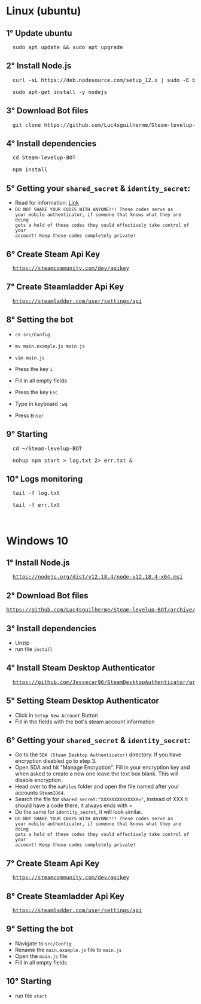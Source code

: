 # Linux (ubuntu)
## 1° Update ubuntu
<pre>
  sudo apt update && sudo apt upgrade
</pre>

## 2° Install Node.js
<pre>
  curl -sL https://deb.nodesource.com/setup_12.x | sudo -E bash -

  sudo apt-get install -y nodejs
</pre>

## 3° Download Bot files
<pre>
  git clone https://github.com/Luc4sguilherme/Steam-levelup-BOT.git 
</pre>

## 4° Install dependencies
<pre>
  cd Steam-levelup-BOT

  npm install
</pre>

## 5° Getting your <code>shared_secret</code> & <code>identity_secret</code>:
 - Read for information: <a href=https://steamcommunity.com/groups/TradeVise/discussions/2/1621724915764974831>Link</a>
 - <code>DO NOT SHARE YOUR CODES WITH ANYONE!!!  These codes serve as your mobile authenticator, if someone that knows what they are doing gets a hold of these codes they could effectively take control of your account! Keep these codes completely private!</code>  

## 6° Create Steam Api Key
<pre>
  <a href=https://steamcommunity.com/dev/apikey>https://steamcommunity.com/dev/apikey</a>
</pre>

## 7° Create Steamladder Api Key
<pre>
  <a href=https://steamladder.com/user/settings/api>https://steamladder.com/user/settings/api</a>
</pre>

## 8° Setting the bot

- <code>cd src/Config</code>

- <code>mv main.example.js main.js</code>

- <code>vim main.js</code>

- Press the key <code>i</code>

- Fill in all empty fields

- Press the key <code>ESC</code>

- Type in keyboard <code>:wq</code>

- Press <code>Enter</code>

## 9° Starting
<pre>
  cd ~/Steam-levelup-BOT

  nohup npm start > log.txt 2> err.txt &
</pre>

## 10° Logs monitoring
<pre>
  tail -f log.txt

  tail -f err.txt
</pre>

</br>

# Windows 10
## 1° Install Node.js
<pre>
  <a href=https://nodejs.org/dist/v12.18.4/node-v12.18.4-x64.msi>https://nodejs.org/dist/v12.18.4/node-v12.18.4-x64.msi</a>
</pre>

## 2° Download Bot files
 <pre><a href=https://github.com/Luc4sguilherme/Steam-levelup-BOT/archive/master.zip>https://github.com/Luc4sguilherme/Steam-levelup-BOT/archive/master.zip</a></pre>

## 3° Install dependencies
  - Unzip
  - run file <code>install</code>

## 4° Install Steam Desktop Authenticator
<pre>
  <a href=https://github.com/Jessecar96/SteamDesktopAuthenticator/archive/master.zip>https://github.com/Jessecar96/SteamDesktopAuthenticator/archive/master.zip</a>
</pre>

## 5° Setting Steam Desktop Authenticator
  - Click in <code>Setup New Account</code> Button
  - Fill in the fields with the bot's steam account information

## 6° Getting your <code>shared_secret</code> & <code>identity_secret</code>:
  - Go to the <code>SDA (Steam Desktop Authenticator)</code> directory. If you have encryption disabled go to step 3.
  - Open SDA and hit "Manage Encryption". Fill in your encryption key and when asked to create a new one leave the text box blank. This will disable encryption.
  - Head over to the <code>maFiles</code> folder and open the file named after your accounts <code>SteamID64</code>.
  - Search the file for <code>shared_secret:"XXXXXXXXXXXXXX="</code>, instead of XXX it should have a code there, it always ends with =
  - Do the same for <code>identity_secret</code>, it will look similar.
  - <code>DO NOT SHARE YOUR CODES WITH ANYONE!!!  These codes serve as your mobile authenticator, if someone that knows what they are doing gets a hold of these codes they could effectively take control of your account! Keep these codes completely private!</code> 

## 7° Create Steam Api Key
<pre>
  <a href=https://steamcommunity.com/dev/apikey>https://steamcommunity.com/dev/apikey</a>
</pre>

## 8° Create Steamladder Api Key
<pre>
  <a href=https://steamladder.com/user/settings/api>https://steamladder.com/user/settings/api</a>
</pre>

## 9° Setting the bot
  - Navigate to <code>src/Config</code>
  - Rename the <code>main.example.js</code> file to <code>main.js</code>
  - Open the <code>main.js</code> file
  - Fill in all empty fields
  

## 10° Starting
  - run file <code>start</code>
